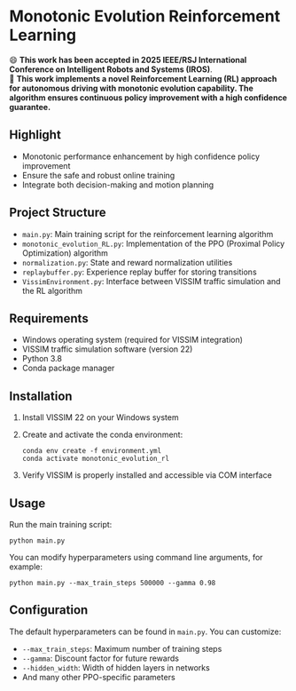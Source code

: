 # Monotonic Evolution Reinforcement Learning
:smile: **This work has been accepted in 2025 IEEE/RSJ International Conference on Intelligent Robots and Systems (IROS)**.  
:rocket: **This work implements a novel Reinforcement Learning (RL) approach for autonomous driving with monotonic evolution capability. The algorithm ensures continuous policy improvement with a high confidence guarantee.**

## Highlight
- Monotonic performance enhancement by high confidence policy improvement
- Ensure the safe and robust online training
- Integrate both decision-making and motion planning

## Project Structure

- `main.py`: Main training script for the reinforcement learning algorithm
- `monotonic_evolution_RL.py`: Implementation of the PPO (Proximal Policy Optimization) algorithm
- `normalization.py`: State and reward normalization utilities
- `replaybuffer.py`: Experience replay buffer for storing transitions
- `VissimEnvironment.py`: Interface between VISSIM traffic simulation and the RL algorithm

## Requirements

- Windows operating system (required for VISSIM integration)
- VISSIM traffic simulation software (version 22)
- Python 3.8
- Conda package manager

## Installation

1. Install VISSIM 22 on your Windows system


2. Create and activate the conda environment:
   ```
   conda env create -f environment.yml
   conda activate monotonic_evolution_rl
   ```

3. Verify VISSIM is properly installed and accessible via COM interface

## Usage

Run the main training script:
```
python main.py
```

You can modify hyperparameters using command line arguments, for example:
```
python main.py --max_train_steps 500000 --gamma 0.98
```

## Configuration

The default hyperparameters can be found in `main.py`. You can customize:
- `--max_train_steps`: Maximum number of training steps
- `--gamma`: Discount factor for future rewards
- `--hidden_width`: Width of hidden layers in networks
- And many other PPO-specific parameters





